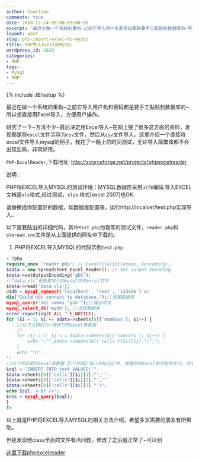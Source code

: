 ```yaml
---
author: Yourtion
comments: true
date: 2010-12-14 08:08:03+00:00
excerpt: '最近在做一个系统的重构~之前它导入用户名和密码都是要手工黏贴到数据库的~所以想直接用Excel导入，方便用户操作。用Excel导入~在网上搜了很多这方面的资料，发现都是将excel文件另存为csv文件，然后从csv文件导入。这里介绍一个直接将excel文件导入mysql的例子。我花了一晚上的时间测试，无论导入简繁体都不会出现乱码，非常好用。'
layout: post
slug: php-import-excel-to-mysql
title: PHP导入Excel到MySQL
wordpress_id: 1629
categories:
- PHP
tags:
- MySql
- PHP
---
```

{% include JB/setup %}

最近在做一个系统的重构~之前它导入用户名和密码都是要手工黏贴到数据库的~所以想直接用Excel导入，方便用户操作。

研究了一下~方法不少~最后决定用Excel导入~在网上搜了很多这方面的资料，发现都是将```excel```文件另存为```csv```文件，然后从```csv```文件导入。这里介绍一个直接将excel文件导入mysql的例子。我花了一晚上的时间测试，无论导入简繁体都不会出现乱码，非常好用。

```PHP-ExcelReader```,下载地址: http://sourceforge.net/projects/phpexcelreader

说明：

PHP将EXCEL导入MYSQL的测试环境：MYSQL数据库采用```utf8```编码.导入EXCEL文档是```xls```格式,经过测试，```xlsx``` 格式[excel 2007]也OK.

请替换成你配置好的数据，如数据库配置等。运行http://localost/test.php实现导入。

以下是我贴出的详细代码，其中```test.php```为我写的测试文件，```reader.php```和```oleread.inc```文件是从上面提供的网址中下载的。

1. PHP将EXCEL导入MYSQL的代码示例```test.php```

```php
< ?php 
require_once 'reader.php'; // ExcelFile($filename, $encoding); 
$data = new Spreadsheet_Excel_Reader(); // Set output Encoding. 
$data->setOutputEncoding('gbk');
//”data.xls”是指要导入到mysql中的excel文件
$data->read('data.xls');
@$db = mysql_connect('localhost', 'root', '123456') or
die("Could not connect to database.");//连接数据库
mysql_query("set names 'gbk'");//输出中文
mysql_select_db('mydb'); //选择数据库
error_reporting(E_ALL ^ E_NOTICE);
for ($i = 1; $i <= $data->sheets[0]['numRows']; $i++) {
	//以下注释的for循环打印excel表数据
	/*
	for ($j = 1; $j < = $data->sheets[0]['numCols']; $j++) {
		echo "\"".$data->sheets[0]['cells'][$i][$j]."\",";
	}
	echo "\n";
*/
//以下代码是将excel表数据【3个字段】插入到mysql中，根据你的excel表字段的多少，改写以下代码吧！
$sql = "INSERT INTO test VALUES('".
$data->sheets[0]['cells'][$i][1]."','".
$data->sheets[0]['cells'][$i][2]."','".
$data->sheets[0]['cells'][$i][3]."')";
echo $sql.'< br />';
$res = mysql_query($sql);
}
?>
```

以上就是PHP将EXCEL导入MYSQL的相关方法介绍，希望多又需要的朋友有所帮助。

但是发现他class里面的文件有点问题，修改了之后就正常了~可以到

[这里下载phpexcelreader](http://dl.dbank.com/c03m2yw4md)
